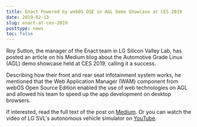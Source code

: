 ```yaml
---
title: Enact Powered by webOS OSE in AGL Demo Showcase at CES 2019
date: 2019-02-13
slug: enact-at-ces-2019
posttype: news
toc: false
---
```


Roy Sutton, the manager of the Enact team in LG Silicon Valley Lab, has posted an article on his Medium blog about the Automotive Grade Linux (AGL) demo showcase held at CES 2019, calling it a success.

Describing how their front and rear seat infotainment system works, he mentioned that the Web Application Manager (WAM) component from webOS Open Source Edition enabled the use of web technologies on AGL and allowed his team to speed up the app development on desktop browsers.

If interested, read the full text of the post on [Medium](https://medium.com/enact-js/enact-ces-2019-demo-a-success-19ef97a1e200). Or you can watch the video of LG SVL's autonomous vehicle simulator on [YouTube](https://www.youtube.com/watch?v=XUEGQxcnCik).
